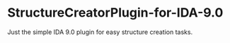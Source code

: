 # StructureCreatorPlugin-for-IDA-9.0

Just the simple IDA 9.0 plugin for easy structure creation tasks. 
